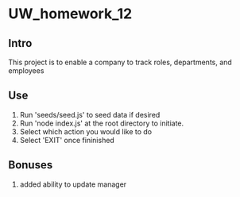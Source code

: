 # UW_homework_12

## Intro
This project is to enable a company to track roles, departments, and employees

## Use
1. Run 'seeds/seed.js' to seed data if desired
2. Run 'node index.js' at the root directory to initiate.
3. Select which action you would like to do
4. Select 'EXIT' once fininished

## Bonuses
1. added ability to update manager